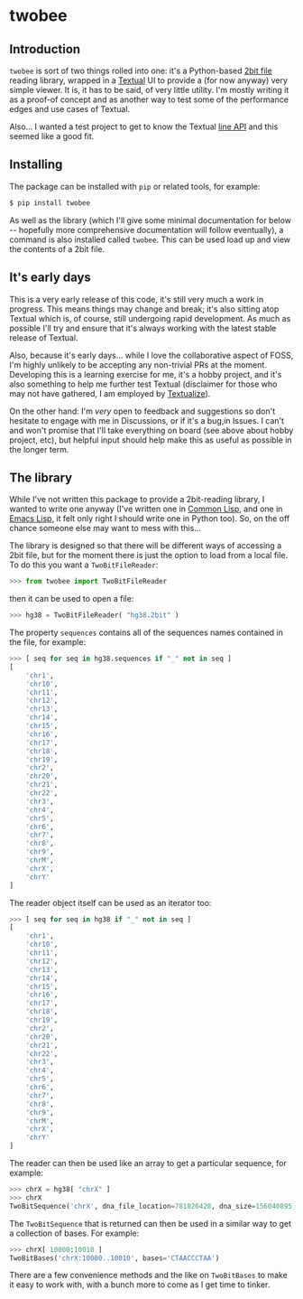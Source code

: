 # twobee

## Introduction

`twobee` is sort of two things rolled into one: it's a Python-based [2bit
file](https://genome.ucsc.edu/FAQ/FAQformat.html#format7) reading library,
wrapped in a [Textual](https://textual.textualize.io/) UI to provide a (for
now anyway) very simple viewer. It is, it has to be said, of very little
utility. I'm mostly writing it as a proof-of concept and as another way to
test some of the performance edges and use cases of Textual.

Also... I wanted a test project to get to know the Textual [line
API](https://textual.textualize.io/guide/widgets/#line-api) and this seemed
like a good fit.

## Installing

The package can be installed with `pip` or related tools, for example:

```sh
$ pip install twobee
```

As well as the library (which I'll give some minimal documentation for below
-- hopefully more comprehensive documentation will follow eventually), a
command is also installed called `twobee`. This can be used load up and view
the contents of a 2bit file.

## It's early days

This is a very early release of this code, it's still very much a work in
progress. This means things may change and break; it's also sitting atop
Textual which is, of course, still undergoing rapid development. As much as
possible I'll try and ensure that it's always working with the latest stable
release of Textual.

Also, because it's early days... while I love the collaborative aspect of
FOSS, I'm highly unlikely to be accepting any non-trivial PRs at the moment.
Developing this is a learning exercise for me, it's a hobby project, and
it's also something to help me further test Textual (disclaimer for those
who may not have gathered, I am employed by
[Textualize](https://www.textualize.io/)).

On the other hand: I'm *very* open to feedback and suggestions so don't
hesitate to engage with me in Discussions, or if it's a bug,in Issues. I
can't and won't promise that I'll take everything on board (see above about
hobby project, etc), but helpful input should help make this as useful as
possible in the longer term.

## The library

While I've not written this package to provide a 2bit-reading library, I
wanted to write one anyway (I've written one in [Common
Lisp](https://github.com/davep/org-davep-2bit), and one in [Emacs
Lisp](https://github.com/davep/2bit.el), it felt only right I should write
one in Python too). So, on the off chance someone else may want to mess with
this...

The library is designed so that there will be different ways of accessing a
2bit file, but for the moment there is just the option to load from a local
file. To do this you want a `TwoBitFileReader`:

```python
>>> from twobee import TwoBitFileReader
```

then it can be used to open a file:

```python
>>> hg38 = TwoBitFileReader( "hg38.2bit" )
```

The property `sequences` contains all of the sequences names contained in
the file, for example:

```python
>>> [ seq for seq in hg38.sequences if "_" not in seq ]
[
    'chr1',
    'chr10',
    'chr11',
    'chr12',
    'chr13',
    'chr14',
    'chr15',
    'chr16',
    'chr17',
    'chr18',
    'chr19',
    'chr2',
    'chr20',
    'chr21',
    'chr22',
    'chr3',
    'chr4',
    'chr5',
    'chr6',
    'chr7',
    'chr8',
    'chr9',
    'chrM',
    'chrX',
    'chrY'
]
```

The reader object itself can be used as an iterator too:

```python
>>> [ seq for seq in hg38 if "_" not in seq ]
[
    'chr1',
    'chr10',
    'chr11',
    'chr12',
    'chr13',
    'chr14',
    'chr15',
    'chr16',
    'chr17',
    'chr18',
    'chr19',
    'chr2',
    'chr20',
    'chr21',
    'chr22',
    'chr3',
    'chr4',
    'chr5',
    'chr6',
    'chr7',
    'chr8',
    'chr9',
    'chrM',
    'chrX',
    'chrY'
]
```

The reader can then be used like an array to get a particular sequence, for
example:

```python
>>> chrX = hg38[ "chrX" ]
>>> chrX
TwoBitSequence('chrX', dna_file_location=781826420, dna_size=156040895, len(n_blocks)=34, len(mask_blocks)=189177)
```

The `TwoBitSequence` that is returned can then be used in a similar way to
get a collection of bases. For example:

```python
>>> chrX[ 10000:10010 ]
TwoBitBases('chrX:10000..10010', bases='CTAACCCTAA')
```

There are a few convenience methods and the like on `TwoBitBases` to make it
easy to work with, with a bunch more to come as I get time to tinker.

[//]: # (README.md ends here)

